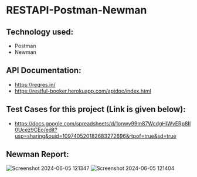 # RESTAPI-Postman-Newman

## Technology used:
- Postman
- Newman

## API Documentation:
- https://reqres.in/
- https://restful-booker.herokuapp.com/apidoc/index.html

## Test Cases for this project (Link is given below): 
- https://docs.google.com/spreadsheets/d/1onwv99m87WcdgHIWvERp8II0Ucez9CEo/edit?usp=sharing&ouid=109740520182683272696&rtpof=true&sd=true
## Newman Report:
![Screenshot 2024-06-05 121347](https://github.com/PrabhakaranGurumoorthy/POSTMAN-API-TestCases/assets/67791260/696463fe-2615-4042-a0b4-e9aeb50422ae)
![Screenshot 2024-06-05 121404](https://github.com/PrabhakaranGurumoorthy/POSTMAN-API-TestCases/assets/67791260/16dea5f5-c887-4bf2-9787-420bbecb6ec6)

